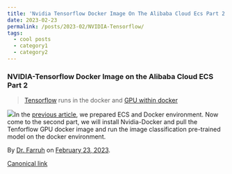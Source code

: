 ```yaml
---
title: 'Nvidia Tensorflow Docker Image On The Alibaba Cloud Ecs Part 2'
date: 2023-02-23
permalink: /posts/2023-02/NVIDIA-Tensorflow/
tags:
  - cool posts
  - category1
  - category2
---
```



### NVIDIA-Tensorflow Docker Image on the Alibaba Cloud ECS Part 2


> [Tensorflow](https://www.tensorflow.org/install/docker) runs in the docker and [GPU within docker](https://github.com/NVIDIA/nvidia-docker)

[![](https://cdn-images-1.medium.com/max/800/0*NXSo1W5r58qhbD8Y.png)](https://www.alibabacloud.com/blog/power-up-your-journey-to-cloud-with-alibaba-cloud-elastic-compute-service-ecs_595455)In the [previous article](https://medium.com/@k-farruh/prepare-gpu-container-environment-on-alibaba-cloud-ecs-instance-1f16aef0654b), we prepared ECS and Docker environment. Now come to the second part, we will install Nvidia-Docker and pull the Tenforflow GPU docker image and run the image classification pre-trained model on the docker environment.

By [Dr. Farruh](https://medium.com/@k-farruh) on [February 23, 2023](https://medium.com/p/b3476c19493c).

[Canonical link](https://medium.com/@k-farruh/nvidia-tensorflow-docker-image-on-the-alibaba-cloud-ecs-part-2-b3476c19493c)

